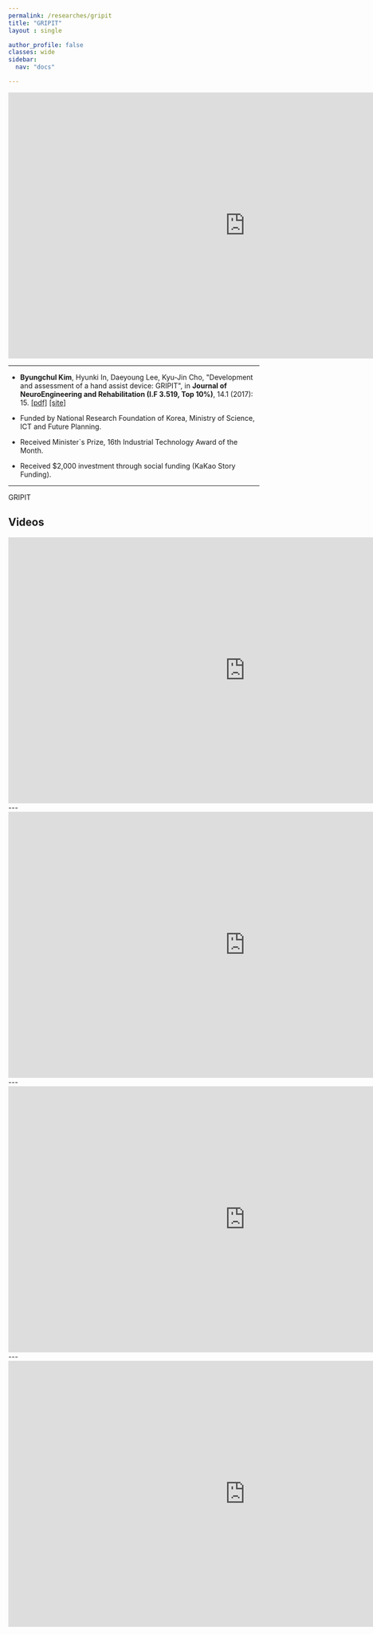 ```yaml
---
permalink: /researches/gripit
title: "GRIPIT"
layout : single

author_profile: false
classes: wide
sidebar:
  nav: "docs"

---
```


<iframe width="950" height="534" src="https://www.youtube.com/embed/3KyD_rQ8nPc" title="YouTube video player" frameborder="0" allow="accelerometer; autoplay; clipboard-write; encrypted-media; gyroscope; picture-in-picture" allowfullscreen></iframe>

---
- **Byungchul Kim**, Hyunki In, Daeyoung Lee, Kyu-Jin Cho, "Development and assessment of a hand assist device: GRIPIT", in **Journal of NeuroEngineering and Rehabilitation (I.F 3.519, Top 10%)**, 14.1 (2017): 15. [[pdf]][JNER_pdf] [[site]][JNER_link]

- Funded by National Research Foundation of Korea, Ministry of Science, ICT and Future Planning.

- Received Minister`s Prize, 16th Industrial Technology Award of the Month.

- Received $2,000 investment through social funding (KaKao Story Funding).


---

GRIPIT




Videos
---
<iframe width="950" height="534" src="https://www.youtube.com/embed/3KyD_rQ8nPc" title="YouTube video player" frameborder="0" allow="accelerometer; autoplay; clipboard-write; encrypted-media; gyroscope; picture-in-picture" allowfullscreen></iframe>
---
<iframe width="950" height="534" src="https://www.youtube.com/embed/9meejoST5XM" title="YouTube video player" frameborder="0" allow="accelerometer; autoplay; clipboard-write; encrypted-media; gyroscope; picture-in-picture" allowfullscreen></iframe>
---
<iframe width="950" height="534" src="https://www.youtube.com/embed/JEQjz-dg03A" title="YouTube video player" frameborder="0" allow="accelerometer; autoplay; clipboard-write; encrypted-media; gyroscope; picture-in-picture" allowfullscreen></iframe>
---
<iframe width="950" height="534" src="https://www.youtube.com/embed/1_h7CL2VPlw" title="YouTube video player" frameborder="0" allow="accelerometer; autoplay; clipboard-write; encrypted-media; gyroscope; picture-in-picture" allowfullscreen></iframe>


[JNER_pdf]:https://github.com/bc-kim/bc-kim.github.io/blob/master/assets/Publications/Kim%20et%20al.%20-%202017%20-%20Development%20and%20assessment%20of%20a%20hand%20assist%20device%20GRIPIT.pdf
[JNER_link]: https://jneuroengrehab.biomedcentral.com/articles/10.1186/s12984-017-0223-4